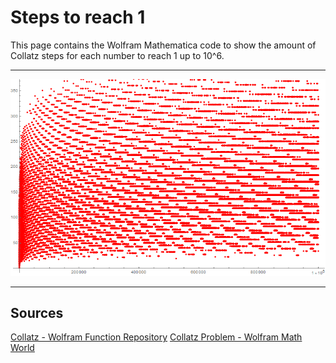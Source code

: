 # Steps to reach 1

This page contains the Wolfram Mathematica code to show the amount of Collatz steps for each number to reach 1 up to 10^6.

---

![](steps_to_reach_1.png)

---

## Sources

[Collatz - Wolfram Function Repository](https://resources.wolframcloud.com/FunctionRepository/resources/Collatz)
[Collatz Problem - Wolfram Math World](https://mathworld.wolfram.com/CollatzProblem.html)
